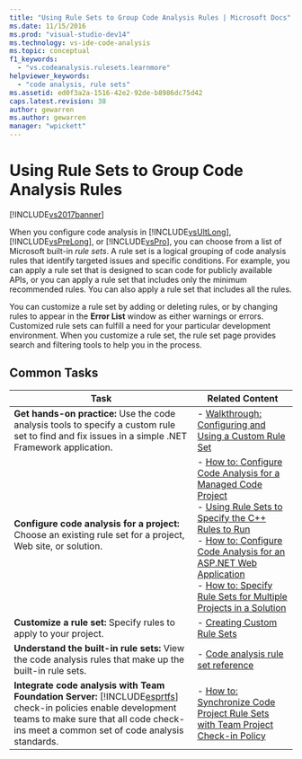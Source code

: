 ```yaml
---
title: "Using Rule Sets to Group Code Analysis Rules | Microsoft Docs"
ms.date: 11/15/2016
ms.prod: "visual-studio-dev14"
ms.technology: vs-ide-code-analysis
ms.topic: conceptual
f1_keywords: 
  - "vs.codeanalysis.rulesets.learnmore"
helpviewer_keywords: 
  - "code analysis, rule sets"
ms.assetid: ed0f3a2a-1516-42e2-92de-b8986dc75d42
caps.latest.revision: 38
author: gewarren
ms.author: gewarren
manager: "wpickett"
---
```

# Using Rule Sets to Group Code Analysis Rules
[!INCLUDE[vs2017banner](../includes/vs2017banner.md)]

When you configure code analysis in [!INCLUDE[vsUltLong](../includes/vsultlong-md.md)], [!INCLUDE[vsPreLong](../includes/vsprelong-md.md)], or [!INCLUDE[vsPro](../includes/vspro-md.md)], you can choose from a list of Microsoft built-in *rule sets*. A rule set is a logical grouping of code analysis rules that identify targeted issues and specific conditions. For example, you can apply a rule set that is designed to scan code for publicly available APIs, or you can apply a rule set that includes only the minimum recommended rules. You can also apply a rule set that includes all the rules.  
  
 You can customize a rule set by adding or deleting rules, or by changing rules to appear in the **Error List** window as either warnings or errors. Customized rule sets can fulfill a need for your particular development environment. When you customize a rule set, the rule set page provides search and filtering tools to help you in the process.  
  
## Common Tasks  
  
|Task|Related Content|  
|----------|---------------------|  
|**Get hands-on practice:** Use the code analysis tools to specify a custom rule set to find and fix issues in a simple .NET Framework application.|-   [Walkthrough: Configuring and Using a Custom Rule Set](../code-quality/walkthrough-configuring-and-using-a-custom-rule-set.md)|  
|**Configure code analysis for a project:** Choose an existing rule set for a project, Web site, or solution.|-   [How to: Configure Code Analysis for a Managed Code Project](../code-quality/how-to-configure-code-analysis-for-a-managed-code-project.md)<br />-   [Using Rule Sets to Specify the C++ Rules to Run](../code-quality/using-rule-sets-to-specify-the-cpp-rules-to-run.md)<br />-   [How to: Configure Code Analysis for an ASP.NET Web Application](../code-quality/how-to-configure-code-analysis-for-an-aspnet-web-application.md)<br />-   [How to: Specify Rule Sets for Multiple Projects in a Solution](../code-quality/how-to-specify-managed-code-rule-sets-for-multiple-projects-in-a-solution.md)|  
|**Customize a rule set:** Specify rules to apply to your project.|-   [Creating Custom Rule Sets](../code-quality/creating-custom-code-analysis-rule-sets.md)|  
|**Understand the built-in rule sets:** View the code analysis rules that make up the built-in rule sets.|-   [Code analysis rule set reference](../code-quality/code-analysis-rule-set-reference.md)|  
|**Integrate code analysis with Team Foundation Server:** [!INCLUDE[esprtfs](../includes/esprtfs-md.md)] check-in policies enable development teams to make sure that all code check-ins meet a common set of code analysis standards.|-   [How to: Synchronize Code Project Rule Sets with Team Project Check-in Policy](../code-quality/how-to-synchronize-code-project-rule-sets-with-team-project-check-in-policy.md)|
